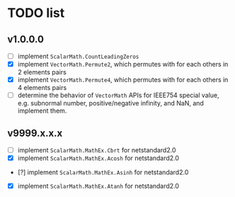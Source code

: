 # TODO list

## v1.0.0.0

- [ ] implement `ScalarMath.CountLeadingZeros`
- [x] implement `VectorMath.Permute2`, which permutes with for each others in 2 elements pairs
- [x] implement `VectorMath.Permute4`, which permutes with for each others in 4 elements pairs
- [ ] determine the behavior of `VectorMath` APIs for IEEE754 special value, e.g. subnormal number, positive/negative infinity, and NaN, and implement them.

## v9999.x.x.x

- [ ] implement `ScalarMath.MathEx.Cbrt` for netstandard2.0
- [x] implement `ScalarMath.MathEx.Acosh` for netstandard2.0
- [?] implement `ScalarMath.MathEx.Asinh` for netstandard2.0
- [x] implement `ScalarMath.MathEx.Atanh` for netstandard2.0

